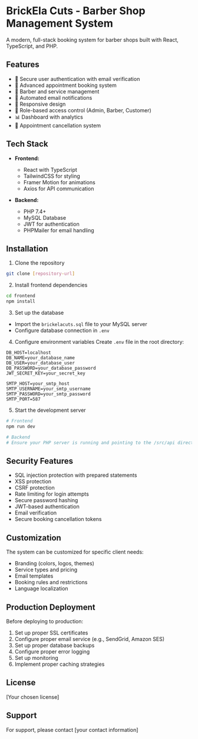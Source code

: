 # BrickEla Cuts - Barber Shop Management System

A modern, full-stack booking system for barber shops built with React, TypeScript, and PHP.

## Features

- 🔐 Secure user authentication with email verification
- 📅 Advanced appointment booking system
- 💈 Barber and service management
- 📧 Automated email notifications
- 📱 Responsive design
- 👥 Role-based access control (Admin, Barber, Customer)
- 📊 Dashboard with analytics
- 🔄 Appointment cancellation system

## Tech Stack

- **Frontend:**

  - React with TypeScript
  - TailwindCSS for styling
  - Framer Motion for animations
  - Axios for API communication

- **Backend:**
  - PHP 7.4+
  - MySQL Database
  - JWT for authentication
  - PHPMailer for email handling

## Installation

1. Clone the repository

```bash
git clone [repository-url]
```

2. Install frontend dependencies

```bash
cd frontend
npm install
```

3. Set up the database

- Import the `brickelacuts.sql` file to your MySQL server
- Configure database connection in `.env`

4. Configure environment variables
   Create `.env` file in the root directory:

```env
DB_HOST=localhost
DB_NAME=your_database_name
DB_USER=your_database_user
DB_PASSWORD=your_database_password
JWT_SECRET_KEY=your_secret_key

SMTP_HOST=your_smtp_host
SMTP_USERNAME=your_smtp_username
SMTP_PASSWORD=your_smtp_password
SMTP_PORT=587
```

5. Start the development server

```bash
# Frontend
npm run dev

# Backend
# Ensure your PHP server is running and pointing to the /src/api directory
```

## Security Features

- SQL injection protection with prepared statements
- XSS protection
- CSRF protection
- Rate limiting for login attempts
- Secure password hashing
- JWT-based authentication
- Email verification
- Secure booking cancellation tokens

## Customization

The system can be customized for specific client needs:

- Branding (colors, logos, themes)
- Service types and pricing
- Email templates
- Booking rules and restrictions
- Language localization

## Production Deployment

Before deploying to production:

1. Set up proper SSL certificates
2. Configure proper email service (e.g., SendGrid, Amazon SES)
3. Set up proper database backups
4. Configure proper error logging
5. Set up monitoring
6. Implement proper caching strategies

## License

[Your chosen license]

## Support

For support, please contact [your contact information]
